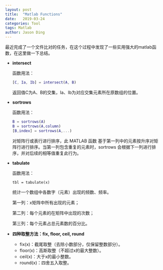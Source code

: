 ```yaml
---
layout: post
title:  "Matlab Functions"
date:   2019-03-24
categories: Tool
tags: Matlab
author: Jason Ding
---
```


最近完成了一个文件比对的任务，在这个过程中发现了一些实用强大的matlab函数，在这里做一下总结。

- **intersect**

  函数用法：

  ~~~matlab
  [C, Ia, Ib] = intersect(A, B)
  ~~~

  返回值C为A、B的交集，Ia、Ib为对应交集元素所在原数组的位置。

- **sortrows**

  函数用法：

  ~~~matlab
  B = sortrows(A)
  B = sortrows(A,column)
  [B,index] = sortrows(A,...)
  ~~~

  对矩阵行或表行进行排序，此 MATLAB 函数 基于第一列中的元素按升序对矩阵行进行排序。当第一列包含重复的元素时，sortrows 会根据下一列进行排序，并对后续的相等值重复此行为。


- **tabulate**

  函数用法：

  ~~~
  tbl = tabulate(x)
  ~~~

  统计一个数组中各数字（元素）出现的频数、频率。

  第一列：x矩阵中所有出现的元素；

  第二列：每个元素的在矩阵中出现的次数；

  第三列：每个元素占总元素数的百分比。

- **四种取整方法：fix, floor, ceil, round**
  - fix(x)：截尾取整（去除小数部分，仅保留整数部分）。
  - floor(x)：高斯取整（不超过x的最大整数）。
  - ceil(x)：大于x的最小整数。
  - round(x)：四舍五入取整。
